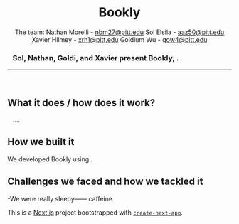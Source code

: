<p align="center">
</p>

<div align="center">
 
# Bookly
The team: 
Nathan Morelli - nbm27@pitt.edu
Sol Elsila - aaz50@pitt.edu
Xavier Hilmey - xrh1@pitt.edu
Goldium Wu - gow4@pitt.edu
</div>

### &nbsp;&nbsp;&nbsp;Sol, Nathan, Goldi, and Xavier present Bookly, . 
---

&nbsp;

## What it does / how does it work?
&nbsp;&nbsp;&nbsp;....
&nbsp;

## How we built it
We developed Bookly using .
&nbsp;

## Challenges we faced and how we tackled it
-We were really sleepy—— caffeine
&nbsp;


This is a [Next.js](https://nextjs.org) project bootstrapped with [`create-next-app`](https://nextjs.org/docs/app/api-reference/cli/create-next-app).
